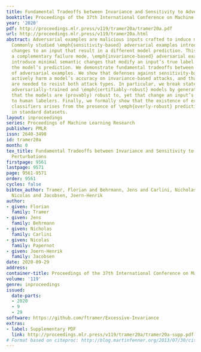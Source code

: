 ```yaml
---
title: Fundamental Tradeoffs between Invariance and Sensitivity to Adversarial Perturbations
booktitle: Proceedings of the 37th International Conference on Machine Learning
year: '2020'
pdf: http://proceedings.mlr.press/v119/tramer20a/tramer20a.pdf
url: http://proceedings.mlr.press/v119/tramer20a.html
abstract: Adversarial examples are malicious inputs crafted to induce misclassification.
  Commonly studied \emph{sensitivity-based} adversarial examples introduce semantically-small
  changes to an input that result in a different model prediction. This paper studies
  a complementary failure mode, \emph{invariance-based} adversarial examples, that
  introduce minimal semantic changes that modify an input’s true label yet preserve
  the model’s prediction. We demonstrate fundamental tradeoffs between these two types
  of adversarial examples. We show that defenses against sensitivity-based attacks
  actively harm a model’s accuracy on invariance-based attacks, and that new approaches
  are needed to resist both attack types. In particular, we break state-of-the-art
  adversarially-trained and \emph{certifiably-robust} models by generating small perturbations
  that the models are (provably) robust to, yet that change an input’s class according
  to human labelers. Finally, we formally show that the existence of excessively invariant
  classifiers arises from the presence of \emph{overly-robust} predictive features
  in standard datasets.
layout: inproceedings
series: Proceedings of Machine Learning Research
publisher: PMLR
issn: 2640-3498
id: tramer20a
month: 0
tex_title: Fundamental Tradeoffs between Invariance and Sensitivity to Adversarial
  Perturbations
firstpage: 9561
lastpage: 9571
page: 9561-9571
order: 9561
cycles: false
bibtex_author: Tramer, Florian and Behrmann, Jens and Carlini, Nicholas and Papernot,
  Nicolas and Jacobsen, Joern-Henrik
author:
- given: Florian
  family: Tramer
- given: Jens
  family: Behrmann
- given: Nicholas
  family: Carlini
- given: Nicolas
  family: Papernot
- given: Joern-Henrik
  family: Jacobsen
date: 2020-09-29
address: 
container-title: Proceedings of the 37th International Conference on Machine Learning
volume: '119'
genre: inproceedings
issued:
  date-parts:
  - 2020
  - 9
  - 29
software: https://github.com/ftramer/Excessive-Invariance
extras:
- label: Supplementary PDF
  link: http://proceedings.mlr.press/v119/tramer20a/tramer20a-supp.pdf
# Format based on citeproc: http://blog.martinfenner.org/2013/07/30/citeproc-yaml-for-bibliographies/
---
```

